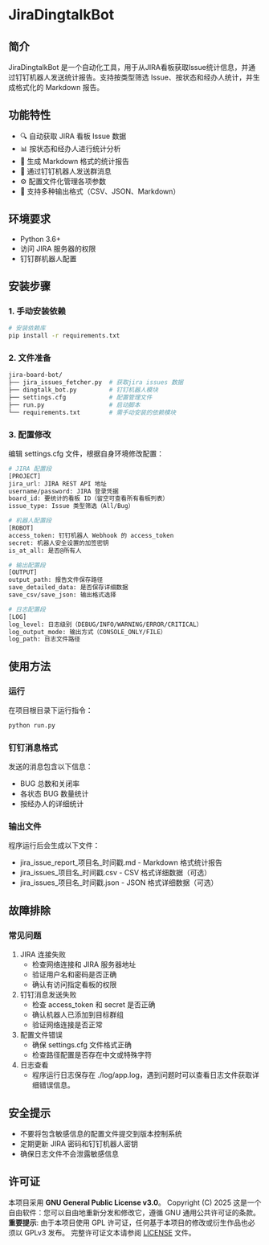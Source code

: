 # JiraDingtalkBot

## 简介
JiraDingtalkBot 是一个自动化工具，用于从JIRA看板获取Issue统计信息，并通过钉钉机器人发送统计报告。支持按类型筛选 Issue、按状态和经办人统计，并生成格式化的 Markdown 报告。

## 功能特性
- 🔍 自动获取 JIRA 看板 Issue 数据
- 📊 按状态和经办人进行统计分析
- 📝 生成 Markdown 格式的统计报告
- 🤖 通过钉钉机器人发送群消息
- ⚙️ 配置文件化管理各项参数
- 📁 支持多种输出格式（CSV、JSON、Markdown）


## 环境要求
- Python 3.6+
- 访问 JIRA 服务器的权限
- 钉钉群机器人配置

## 安装步骤
### 1. 手动安装依赖
```bash
# 安装依赖库
pip install -r requirements.txt
```

### 2. 文件准备
```bash
jira-board-bot/
├── jira_issues_fetcher.py  # 获取jira issues 数据
├── dingtalk_bot.py         # 钉钉机器人模块
├── settings.cfg            # 配置管理文件
├── run.py                  # 启动脚本
└── requirements.txt        # 需手动安装的依赖模块
```

### 3. 配置修改
编辑 settings.cfg 文件，根据自身环境修改配置：
```bash
# JIRA 配置段
[PROJECT]
jira_url: JIRA REST API 地址
username/password: JIRA 登录凭据
board_id: 要统计的看板 ID（留空可查看所有看板列表）
issue_type: Issue 类型筛选（All/Bug）

# 机器人配置段
[ROBOT]
access_token: 钉钉机器人 Webhook 的 access_token
secret: 机器人安全设置的加签密钥
is_at_all: 是否@所有人

# 输出配置段
[OUTPUT]
output_path: 报告文件保存路径
save_detailed_data: 是否保存详细数据
save_csv/save_json: 输出格式选择

# 日志配置段
[LOG]
log_level: 日志级别（DEBUG/INFO/WARNING/ERROR/CRITICAL）
log_output_mode: 输出方式（CONSOLE_ONLY/FILE）
log_path: 日志文件路径
```


## 使用方法
### 运行
在项目根目录下运行指令：
```bash
python run.py
```

### 钉钉消息格式
发送的消息包含以下信息：
- BUG 总数和关闭率
- 各状态 BUG 数量统计
- 按经办人的详细统计

### 输出文件
程序运行后会生成以下文件：
- jira_issue_report_项目名_时间戳.md - Markdown 格式统计报告
- jira_issues_项目名_时间戳.csv - CSV 格式详细数据（可选）
- jira_issues_项目名_时间戳.json - JSON 格式详细数据（可选）


## 故障排除
### 常见问题
1. JIRA 连接失败
   - 检查网络连接和 JIRA 服务器地址
   - 验证用户名和密码是否正确
   - 确认有访问指定看板的权限
2. 钉钉消息发送失败
   - 检查 access_token 和 secret 是否正确
   - 确认机器人已添加到目标群组
   - 验证网络连接是否正常
3. 配置文件错误
   - 确保 settings.cfg 文件格式正确
   - 检查路径配置是否存在中文或特殊字符
4. 日志查看
   - 程序运行日志保存在 ./log/app.log，遇到问题时可以查看日志文件获取详细错误信息。

## 安全提示
- 不要将包含敏感信息的配置文件提交到版本控制系统
- 定期更新 JIRA 密码和钉钉机器人密钥
- 确保日志文件不会泄露敏感信息

## 许可证
本项目采用 **GNU General Public License v3.0**。
Copyright (C) 2025
这是一个自由软件：您可以自由地重新分发和修改它，遵循 GNU 通用公共许可证的条款。
**重要提示**: 由于本项目使用 GPL 许可证，任何基于本项目的修改或衍生作品也必须以 GPLv3 发布。
完整许可证文本请参阅 [LICENSE](LICENSE) 文件。
